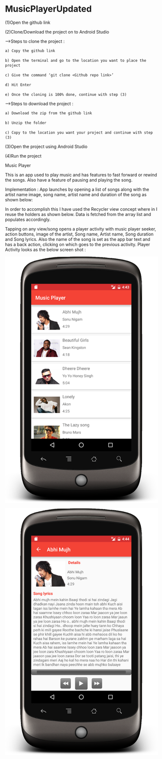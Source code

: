 # MusicPlayerUpdated


(1)Open the github link

(2)Clone/Download the project on to Android Studio

—>Steps to clone the project : 

    a) Copy the github link
    
    b) Open the terminal and go to the location you want to place the project
    
    c) Give the command ‘git clone <Github repo link>’
    
    d) Hit Enter
    
    e) Once the cloning is 100% done, continue with step (3)
    
—>Steps to download the project : 

    a) Download the zip from the github link
    
    b) Unzip the folder 
    
    c) Copy to the location you want your project and continue with step (3)
    
(3)Open the project using Android Studio

(4)Run the project



Music Player

This is an app used to play music and has features to fast forward or rewind the songs. Also have a feature of pausing and playing the song. 

Implementation :
 App launches by opening a list of songs along with the artist name image, song name, artist name and duration of the song as shown below:

In order to accomplish this I have used the Recycler view concept where in I reuse the holders as shown below. Data is fetched from the array list and populates accordingly.

Tapping on any view/song opens a player activity with music player seeker, action buttons, image of the artist, Song name, Artist name, Song duration and Song lyrics. Also the name of the song is set as the app bar text and has a back action, clicking on which goes to the previous activity. Player Activity looks as the below screen shot : 

![alt tag](https://github.com/gouthamim/MusicPlayerUpdated/blob/master/app/src/main/res/raw/001.png)

![alt tag](https://github.com/gouthamim/MusicPlayerUpdated/blob/master/app/src/main/res/raw/002.png)

